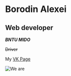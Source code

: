 # Borodin Alexei
## Web developer
***BNTU MIDO***

~~Driver~~

My [VK Page](https://vk.com/id12506650)

![We are](https://sun2.beltelecom-by-minsk.userapi.com/s/v1/if1/yKjwhfEGo5vcPxAINsW5-2rpRBN52puVfr2rNAzAs1V5WfvlI9XzEzN1mwbzS8WXJ--0OBd-.jpg?size=400x400&quality=96&crop=0,269,960,960&ava=1)